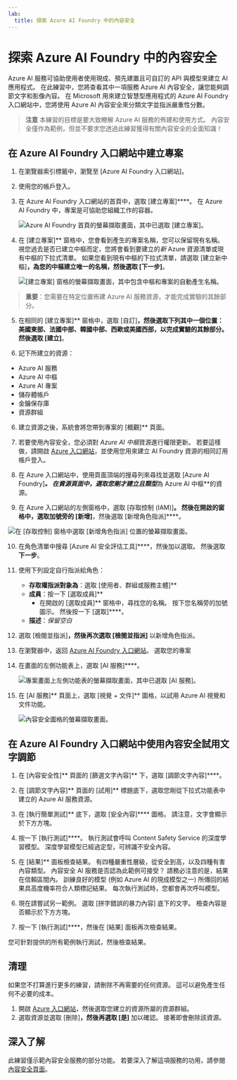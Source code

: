 ```yaml
---
lab:
  title: 探索 Azure AI Foundry 中的內容安全
---
```


# 探索 Azure AI Foundry 中的內容安全

Azure AI 服務可協助使用者使用現成、預先建置且可自訂的 API 與模型來建立 AI 應用程式。 在此練習中，您將查看其中一項服務 Azure AI 內容安全，讓您能夠調節文字和影像內容。 在 Microsoft 用來建立智慧型應用程式的 Azure AI Foundry 入口網站中，您將使用 Azure AI 內容安全來分類文字並指派嚴重性分數。 

> **注意** 本練習的目標是要大致瞭解 Azure AI 服務的佈建和使用方式。 內容安全僅作為範例，但並不要求您透過此練習獲得有關內容安全的全面知識！

## 在 Azure AI Foundry 入口網站中建立專案

1. 在瀏覽器索引標籤中，瀏覽至 [Azure AI Foundry 入口網站][](https://ai.azure.com?azure-portal=true)。

2. 使用您的帳戶登入。 

3. 在 Azure AI Foundry 入口網站的首頁中，選取 [建立專案]****。 在 Azure AI Foundry 中，專案是可協助您組織工作的容器。  

    ![Azure AI Foundry 首頁的螢幕擷取畫面，其中已選取 [建立專案]。](./media/azure-ai-foundry-home-page.png)

4. 在 [建立專案]** 窗格中，您會看到產生的專案名稱，您可以保留現有名稱。 視您過去是否已建立中樞而定，您將會看到要建立的*新* Azure 資源清單或現有中樞的下拉式清單。 如果您看到現有中樞的下拉式清單，請選取 [建立新中樞]**，為您的中樞建立唯一的名稱，然後選取 [下一步]**。  
 
    ![[建立專案] 窗格的螢幕擷取畫面，其中包含中樞和專案的自動產生名稱。](./media/azure-ai-foundry-create-project.png)

> **重要**：您需要在特定位置佈建 Azure AI 服務資源，才能完成實驗的其餘部分。

5. 在相同的 [建立專案]** 窗格中，選取 [自訂]****，然後選取下列其中一個**位置**：美國東部、法國中部、韓國中部、西歐或美國西部，以完成實驗的其餘部分。 然後選取 [建立]****。 

1. 記下所建立的資源： 
- Azure AI 服務
- Azure AI 中樞
- Azure AI 專案
- 儲存體帳戶
- 金鑰保存庫
- 資源群組  

6. 建立資源之後，系統會將您帶到專案的 [概觀]** 頁面。 

7. 若要使用內容安全，您必須對 *Azure AI 中樞*資源進行權限更新。 若要這樣做，請開啟 [Azure 入口網站](https://portal.azure.com?portal-azure=true)，並使用您用來建立 AI Foundry 資源的相同訂用帳戶登入。  

8. 在 Azure 入口網站中，使用頁面頂端的搜尋列來尋找並選取 [Azure AI Foundry]****。 在資源頁面中，選取您剛才建立且*類型***為 Azure AI 中樞**的資源。  

9. 在 Azure 入口網站的左側窗格中，選取 [存取控制 (IAM)]****。 然後在開啟的窗格中，選取加號旁的 [新增]****，然後選取 [新增角色指派]****。 

![在 [存取控制] 窗格中選取 [新增角色指派] 位置的螢幕擷取畫面。](./media/content-safety/access-control-step-one.png)

10. 在角色清單中搜尋 [Azure AI 安全評估工具]****，然後加以選取。 然後選取**下一步**。 

11. 使用下列設定自行指派給角色： 
    - **存取權指派對象為**：選取 [使用者、群組或服務主體]**
    - **成員**：按一下 [選取成員]**
        - 在開啟的 [選取成員]** 窗格中，尋找您的名稱。 按下您名稱旁的加號圖示。 然後按一下 [選取]****。
    - **描述**：*保留空白*

12. 選取 [檢閱並指派]****，然後再次選取 [檢閱並指派]**** 以新增角色指派。    

13. 在瀏覽器中，返回 [Azure AI Foundry 入口網站](https://ai.azure.com?azure-portal=true)。 選取您的專案 

14. 在畫面的左側功能表上，選取 [AI 服務]****。
 
    ![專案畫面上左側功能表的螢幕擷取畫面，其中已選取 [AI 服務]。](./media/azure-ai-foundry-ai-services.png)  

15. 在 [AI 服務]** 頁面上，選取 [視覺 + 文件]** 圖格，以試用 Azure AI 視覺和文件功能。
    
    ![內容安全圖格的螢幕擷取畫面。](./media/content-safety-tile.png)

## 在 Azure AI Foundry 入口網站中使用內容安全試用文字調節 

1. 在 [內容安全性]** 頁面的 [篩選文字內容]** 下，選取 [調節文字內容]****。

2. 在 [調節文字內容]** 頁面的 [試用]** 標題底下，選取您剛從下拉式功能表中建立的 Azure AI 服務資源。   

3. 在 [執行簡單測試]** 底下，選取 [安全內容]**** 圖格。 請注意，文字會顯示於下方方塊。 

4. 按一下 [執行測試]****。 執行測試會呼叫 Content Safety Service 的深度學習模型。 深度學習模型已經過定型，可辨識不安全內容。

5. 在 [結果]** 面板檢查結果。 有四種嚴重性層級，從安全到高，以及四種有害內容類型。 內容安全 AI 服務是否認為此範例可接受？ 請務必注意的是，結果在信賴區間內。 訓練良好的模型 (例如 Azure AI 的現成模型之一) 所傳回的結果具高度機率符合人類標記結果。 每次執行測試時，您都會再次呼叫模型。 

6. 現在請嘗試另一範例。 選取 [拼字錯誤的暴力內容] 底下的文字。 檢查內容是否顯示於下方方塊。

7. 按一下 [執行測試]****，然後在 [結果] 面板再次檢查結果。 

您可針對提供的所有範例執行測試，然後檢查結果。

## 清理

如果您不打算進行更多的練習，請刪除不再需要的任何資源。 這可以避免產生任何不必要的成本。

1. 開啟 [Azure 入口網站]( https://portal.azure.com)，然後選取您建立的資源所屬的資源群組。
1. 選取資源並選取 [刪除]****，然後再選取 [是]**** 加以確認。 接著即會刪除該資源。

## 深入了解

此練習僅示範內容安全服務的部分功能。 若要深入了解這項服務的功用，請參閱[內容安全頁面](https://learn.microsoft.com/azure/ai-services/content-safety/overview)。